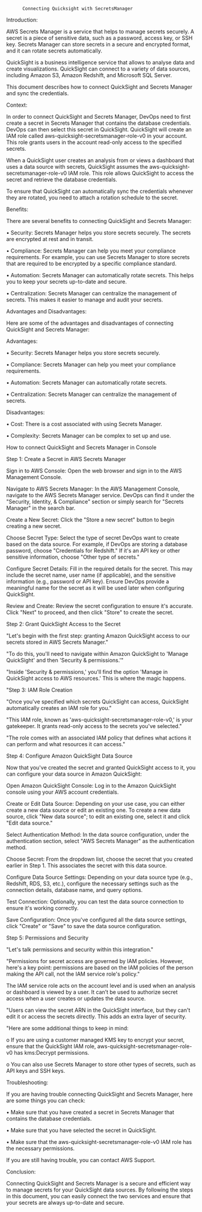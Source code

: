           Connecting Quicksight with SecretsManager

Introduction:

AWS Secrets Manager is a service that helps to manage secrets securely. A secret is a piece of sensitive data, such as a password, access key, or SSH key. Secrets Manager can store secrets in a secure and encrypted format, and it can rotate secrets automatically.

QuickSight is a business intelligence service that allows to analyse data and create visualizations. QuickSight can connect to a variety of data sources, including Amazon S3, Amazon Redshift, and Microsoft SQL Server.

This document describes how to connect QuickSight and Secrets Manager and sync the credentials.

Context:

In order to connect QuickSight and Secrets Manager, DevOps need to first create a secret in Secrets Manager that contains the database credentials. DevOps can then select this secret in QuickSight. QuickSight will create an IAM role called aws-quicksight-secretsmanager-role-v0 in your account. This role grants users in the account read-only access to the specified secrets.

When a QuickSight user creates an analysis from or views a dashboard that uses a data source with secrets, QuickSight assumes the aws-quicksight-secretsmanager-role-v0 IAM role. This role allows QuickSight to access the secret and retrieve the database credentials.

To ensure that QuickSight can automatically sync the credentials whenever they are rotated, you need to attach a rotation schedule to the secret.

Benefits:

There are several benefits to connecting QuickSight and Secrets Manager:

•	Security: Secrets Manager helps you store secrets securely. The secrets are encrypted at rest and in transit.

•	Compliance: Secrets Manager can help you meet your compliance requirements. For example, you can use Secrets Manager to store secrets that are required to be encrypted by a specific compliance standard.

•	Automation: Secrets Manager can automatically rotate secrets. This helps you to keep your secrets up-to-date and secure.

•	Centralization: Secrets Manager can centralize the management of secrets. This makes it easier to manage and audit your secrets.

Advantages and Disadvantages:

Here are some of the advantages and disadvantages of connecting QuickSight and Secrets Manager:

Advantages:

•	Security: Secrets Manager helps you store secrets securely.

•	Compliance: Secrets Manager can help you meet your compliance requirements.

•	Automation: Secrets Manager can automatically rotate secrets.

•	Centralization: Secrets Manager can centralize the management of secrets.

Disadvantages:

•	Cost: There is a cost associated with using Secrets Manager.

•	Complexity: Secrets Manager can be complex to set up and use.



How to connect QuickSight and Secrets Manager in Console

Step 1: Create a Secret in AWS Secrets Manager

Sign in to AWS Console: Open the web browser and sign in to the AWS Management Console.

Navigate to AWS Secrets Manager: In the AWS Management Console, navigate to the AWS Secrets Manager service. DevOps can find it under the "Security, Identity, & Compliance" section or simply search for "Secrets Manager" in the search bar.

Create a New Secret: Click the "Store a new secret" button to begin creating a new secret.

Choose Secret Type: Select the type of secret DevOps want to create based on the data source. For example, if DevOps are storing a database password, choose "Credentials for Redshift." If it's an API key or other sensitive information, choose "Other type of secrets."

Configure Secret Details: Fill in the required details for the secret. This may include the secret name, user name (if applicable), and the sensitive information (e.g., password or API key). Ensure DevOps provide a meaningful name for the secret as it will be used later when configuring QuickSight.

Review and Create: Review the secret configuration to ensure it's accurate. Click "Next" to proceed, and then click "Store" to create the secret.

Step 2: Grant QuickSight Access to the Secret

"Let's begin with the first step: granting Amazon QuickSight access to our secrets stored in AWS Secrets Manager."

"To do this, you'll need to navigate within Amazon QuickSight to 'Manage QuickSight' and then 'Security & permissions.'"

"Inside 'Security & permissions,' you'll find the option 'Manage in QuickSight access to AWS resources.' This is where the magic happens.

"Step 3: IAM Role Creation

"Once you've specified which secrets QuickSight can access, QuickSight automatically creates an IAM role for you."

"This IAM role, known as 'aws-quicksight-secretsmanager-role-v0,' is your gatekeeper. It grants read-only access to the secrets you've selected."

"The role comes with an associated IAM policy that defines what actions it can perform and what resources it can access."



Step 4: Configure Amazon QuickSight Data Source

Now that you've created the secret and granted QuickSight access to it, you can configure your data source in Amazon QuickSight:

Open Amazon QuickSight Console: Log in to the Amazon QuickSight console using your AWS account credentials.

Create or Edit Data Source: Depending on your use case, you can either create a new data source or edit an existing one. To create a new data source, click "New data source"; to edit an existing one, select it and click "Edit data source."

Select Authentication Method: In the data source configuration, under the authentication section, select "AWS Secrets Manager" as the authentication method.

Choose Secret: From the dropdown list, choose the secret that you created earlier in Step 1. This associates the secret with this data source.

Configure Data Source Settings: Depending on your data source type (e.g., Redshift, RDS, S3, etc.), configure the necessary settings such as the connection details, database name, and query options.

Test Connection: Optionally, you can test the data source connection to ensure it's working correctly.

Save Configuration: Once you've configured all the data source settings, click "Create" or "Save" to save the data source configuration.

Step 5: Permissions and Security

"Let's talk permissions and security within this integration."

"Permissions for secret access are governed by IAM policies. However, here's a key point: permissions are based on the IAM policies of the person making the API call, not the IAM service role's policy."

The IAM service role acts on the account level and is used when an analysis or dashboard is viewed by a user. It can’t be used to authorize secret access when a user creates or updates the data source.

"Users can view the secret ARN in the QuickSight interface, but they can't edit it or access the secrets directly. This adds an extra layer of security.



"Here are some additional things to keep in mind:

o	If you are using a customer managed KMS key to encrypt your secret, ensure that the QuickSight IAM role, aws-quicksight-secretsmanager-role-v0 has kms:Decrypt permissions.

o	You can also use Secrets Manager to store other types of secrets, such as API keys and SSH keys.



Troubleshooting:

If you are having trouble connecting QuickSight and Secrets Manager, here are some things you can check:

•	Make sure that you have created a secret in Secrets Manager that contains the database credentials.

•	Make sure that you have selected the secret in QuickSight.

•	Make sure that the aws-quicksight-secretsmanager-role-v0 IAM role has the necessary permissions.

If you are still having trouble, you can contact AWS Support.



Conclusion:

Connecting QuickSight and Secrets Manager is a secure and efficient way to manage secrets for your QuickSight data sources. By following the steps in this document, you can easily connect the two services and ensure that your secrets are always up-to-date and secure.



